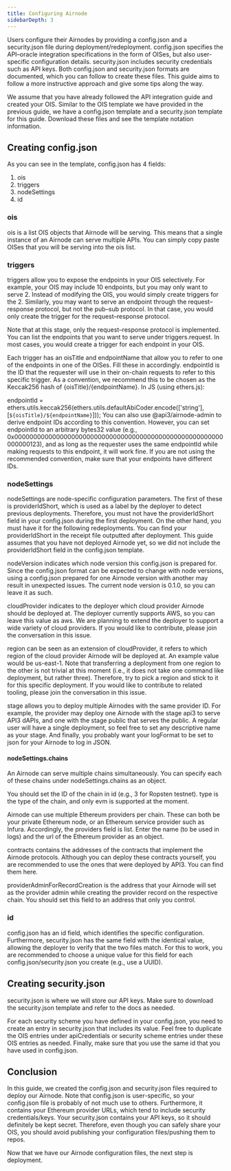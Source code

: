 ```yaml
---
title: Configuring Airnode
sidebarDepth: 3
---
```


Users configure their Airnodes by providing a config.json and a security.json file during deployment/redeployment. config.json specifies the API–oracle integration specifications in the form of OISes, but also user-specific configuration details. security.json includes security credentials such as API keys. Both config.json and security.json formats are documented, which you can follow to create these files. This guide aims to follow a more instructive approach and give some tips along the way.

We assume that you have already followed the API integration guide and created your OIS. Similar to the OIS template we have provided in the previous guide, we have a config.json template and a security.json template for this guide. Download these files and see the template notation information.

## Creating config.json

As you can see in the template, config.json has 4 fields:

1. ois
2. triggers
3. nodeSettings
4. id

### ois

ois is a list OIS objects that Airnode will be serving. This means that a single instance of an Airnode can serve multiple APIs. You can simply copy paste OISes that you will be serving into the ois list.

### triggers

triggers allow you to expose the endpoints in your OIS selectively. For example, your OIS may include 10 endpoints, but you may only want to serve 2. Instead of modifying the OIS, you would simply create triggers for the 2. Similarly, you may want to serve an endpoint through the request–response protocol, but not the pub–sub protocol. In that case, you would only create the trigger for the request–response protocol.

Note that at this stage, only the request–response protocol is implemented. You can list the endpoints that you want to serve under triggers.request. In most cases, you would create a trigger for each endpoint in your OIS.

Each trigger has an oisTitle and endpointName that allow you to refer to one of the endpoints in one of the OISes. Fill these in accordingly. endpointId is the ID that the requester will use in their on-chain requests to refer to this specific trigger. As a convention, we recommend this to be chosen as the Keccak256 hash of {oisTitle}/{endpointName}. In JS (using ethers.js):

endpointId = ethers.utils.keccak256(ethers.utils.defaultAbiCoder.encode(['string'], [`${oisTitle}/${endpointName}`]));
You can also use @api3/airnode-admin to derive endpoint IDs according to this convention. However, you can set endpointId to an arbitrary bytes32 value (e.g., 0x0000000000000000000000000000000000000000000000000000000000000123), and as long as the requester uses the same endpointId while making requests to this endpoint, it will work fine. If you are not using the recommended convention, make sure that your endpoints have different IDs.

### nodeSettings

nodeSettings are node-specific configuration parameters. The first of these is providerIdShort, which is used as a label by the deployer to detect previous deployments. Therefore, you must not have the providerIdShort field in your config.json during the first deployment. On the other hand, you must have it for the following redeployments. You can find your providerIdShort in the receipt file outputted after deployment. This guide assumes that you have not deployed Airnode yet, so we did not include the providerIdShort field in the config.json template.

nodeVersion indicates which node version this config.json is prepared for. Since the config.json format can be expected to change with node versions, using a config.json prepared for one Airnode version with another may result in unexpected issues. The current node version is 0.1.0, so you can leave it as such.

cloudProvider indicates to the deployer which cloud provider Airnode should be deployed at. The deployer currently supports AWS, so you can leave this value as aws. We are planning to extend the deployer to support a wide variety of cloud providers. If you would like to contribute, please join the conversation in this issue.

region can be seen as an extension of cloudProvider, it refers to which region of the cloud provider Airnode will be deployed at. An example value would be us-east-1. Note that transferring a deployment from one region to the other is not trivial at this moment (i.e., it does not take one command like deployment, but rather three). Therefore, try to pick a region and stick to it for this specific deployment. If you would like to contribute to related tooling, please join the conversation in this issue.

stage allows you to deploy multiple Airnodes with the same provider ID. For example, the provider may deploy one Airnode with the stage api3 to serve API3 dAPIs, and one with the stage public that serves the public. A regular user will have a single deployment, so feel free to set any descriptive name as your stage. And finally, you probably want your logFormat to be set to json for your Airnode to log in JSON.

#### nodeSettings.chains

An Airnode can serve multiple chains simultaneously. You can specify each of these chains under nodeSettings.chains as an object.

You should set the ID of the chain in id (e.g., 3 for Ropsten testnet). type is the type of the chain, and only evm is supported at the moment.

Airnode can use multiple Ethereum providers per chain. These can both be your private Ethereum node, or an Ethereum service provider such as Infura. Accordingly, the providers field is list. Enter the name (to be used in logs) and the url of the Ethereum provider as an object.

contracts contains the addresses of the contracts that implement the Airnode protocols. Although you can deploy these contracts yourself, you are recommended to use the ones that were deployed by API3. You can find them here.

providerAdminForRecordCreation is the address that your Airnode will set as the provider admin while creating the provider record on the respective chain. You should set this field to an address that only you control.

### id

config.json has an id field, which identifies the specific configuration. Furthermore, security.json has the same field with the identical value, allowing the deployer to verify that the two files match. For this to work, you are recommended to choose a unique value for this field for each config.json/security.json you create (e.g., use a UUID).

## Creating security.json

security.json is where we will store our API keys. Make sure to download the security.json template and refer to the docs as needed.

For each security scheme you have defined in your config.json, you need to create an entry in security.json that includes its value. Feel free to duplicate the OIS entries under apiCredentials or security scheme entries under these OIS entries as needed. Finally, make sure that you use the same id that you have used in config.json.

## Conclusion

In this guide, we created the config.json and security.json files required to deploy our Airnode. Note that config.json is user-specific, so your config.json file is probably of not much use to others. Furthermore, it contains your Ethereum provider URLs, which tend to include security credentials/keys. Your security.json contains your API keys, so it should definitely be kept secret. Therefore, even though you can safely share your OIS, you should avoid publishing your configuration files/pushing them to repos.

Now that we have our Airnode configuration files, the next step is deployment.
